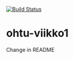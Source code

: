 [![Build Status](https://travis-ci.org/AkiValiaho/MiniDI.svg?branch=master)](https://travis-ci.org/AkiValiaho/MiniDI)

# ohtu-viikko1

Change in README
